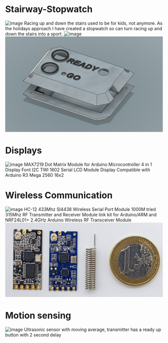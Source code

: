 # Stairway-Stopwatch
![image](https://github.com/jareddilley/Stairway-Stopwatch/blob/main/Media/Demo-video.gif)
Racing up and down the stairs used to be for kids, not anymore. As the holidays approach I have created a stopwatch so can turn racing up and down the stairs into a sport.
![image](https://github.com/jareddilley/Stairway-Stopwatch/blob/main/Media/F360-recievier.PNG)
![image](https://github.com/jareddilley/Stairway-Stopwatch/blob/main/Media/F360-transmitter.PNG)

# Displays
![image](https://github.com/jareddilley/Stairway-Stopwatch/blob/main/Media/Displays.png)
MAX7219 Dot Matrix Module for Arduino Microcontroller 4 in 1 Display
Font
I2C TWI 1602 Serial LCD Module Display Compatible with Arduino R3 Mega 2560 16x2 

# Wireless Communication
![image](https://github.com/jareddilley/Stairway-Stopwatch/blob/main/Media/Wireless-com.gif)
HC-12 433Mhz SI4438 Wireless Serial Port Module 1000M 
tried 315Mhz RF Transmitter and Receiver Module link kit for Arduino/ARM and NRF24L01+ 2.4GHz Arduino Wireless RF Transceiver Module 
![image](https://github.com/jareddilley/Stairway-Stopwatch/blob/main/Media/HC-12.JPG)

# Motion sensing
![image](https://github.com/jareddilley/Stairway-Stopwatch/blob/main/Media/Motion-sensor.gif)
Ultrasonic sensor with moving average, transmitter has a ready up button with 2 second delay


